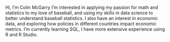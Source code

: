 Hi, I’m Colin McGarry
I’m interested in applying my passion for math and statistics to my love of baseball, and using my skills in data science to better understand baseball statistics. I also have an interest in economic data, and exploring how policies in different countries impact economic metrics.
I’m currently learning SQL, I have more extensive experience using R and R Studio.


